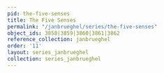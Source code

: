 ```yaml
---
pid: the-five-senses
title: The Five Senses
permalink: "/janbrueghel/series/the-five-senses"
object_ids: 3858|3859|3860|3861|3862
reference_collection: janbrueghel
order: '11'
layout: series_janbrueghel
collection: series_janbrueghel
---
```

